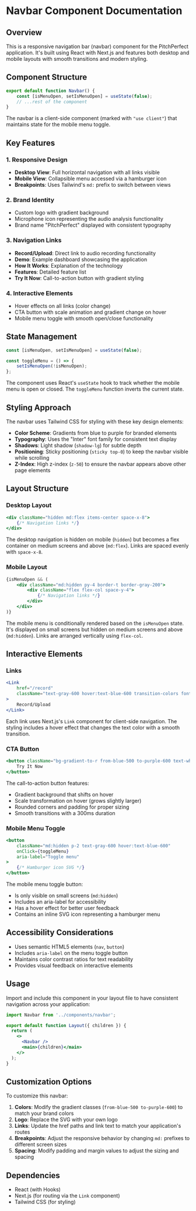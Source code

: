 # Navbar Component Documentation

## Overview

This is a responsive navigation bar (navbar) component for the PitchPerfect application. It's built using React with Next.js and features both desktop and mobile layouts with smooth transitions and modern styling.

## Component Structure

```jsx
export default function Navbar() {
    const [isMenuOpen, setIsMenuOpen] = useState(false);
    // ...rest of the component
}
```

The navbar is a client-side component (marked with `"use client"`) that maintains state for the mobile menu toggle.

## Key Features

### 1. Responsive Design
- **Desktop View**: Full horizontal navigation with all links visible
- **Mobile View**: Collapsible menu accessed via a hamburger icon
- **Breakpoints**: Uses Tailwind's `md:` prefix to switch between views

### 2. Brand Identity
- Custom logo with gradient background
- Microphone icon representing the audio analysis functionality
- Brand name "PitchPerfect" displayed with consistent typography

### 3. Navigation Links
- **Record/Upload**: Direct link to audio recording functionality
- **Demo**: Example dashboard showcasing the application
- **How It Works**: Explanation of the technology
- **Features**: Detailed feature list
- **Try It Now**: Call-to-action button with gradient styling

### 4. Interactive Elements
- Hover effects on all links (color change)
- CTA button with scale animation and gradient change on hover
- Mobile menu toggle with smooth open/close functionality

## State Management

```jsx
const [isMenuOpen, setIsMenuOpen] = useState(false);

const toggleMenu = () => {
    setIsMenuOpen(!isMenuOpen);
};
```

The component uses React's `useState` hook to track whether the mobile menu is open or closed. The `toggleMenu` function inverts the current state.

## Styling Approach

The navbar uses Tailwind CSS for styling with these key design elements:

- **Color Scheme**: Gradients from blue to purple for branded elements
- **Typography**: Uses the "Inter" font family for consistent text display
- **Shadows**: Light shadow (`shadow-lg`) for subtle depth
- **Positioning**: Sticky positioning (`sticky top-0`) to keep the navbar visible while scrolling
- **Z-Index**: High z-index (`z-50`) to ensure the navbar appears above other page elements

## Layout Structure

### Desktop Layout
```jsx
<div className="hidden md:flex items-center space-x-8">
    {/* Navigation links */}
</div>
```

The desktop navigation is hidden on mobile (`hidden`) but becomes a flex container on medium screens and above (`md:flex`). Links are spaced evenly with `space-x-8`.

### Mobile Layout
```jsx
{isMenuOpen && (
    <div className="md:hidden py-4 border-t border-gray-200">
        <div className="flex flex-col space-y-4">
            {/* Navigation links */}
        </div>
    </div>
)}
```

The mobile menu is conditionally rendered based on the `isMenuOpen` state. It's displayed on small screens but hidden on medium screens and above (`md:hidden`). Links are arranged vertically using `flex-col`.

## Interactive Elements

### Links
```jsx
<Link
    href="/record"
    className="text-gray-600 hover:text-blue-600 transition-colors font-medium font-inter"
>
    Record/Upload
</Link>
```

Each link uses Next.js's `Link` component for client-side navigation. The styling includes a hover effect that changes the text color with a smooth transition.

### CTA Button
```jsx
<button className="bg-gradient-to-r from-blue-500 to-purple-600 text-white px-6 py-2 rounded-md font-medium hover:from-blue-600 hover:to-purple-700 transition-all duration-300 transform hover:scale-105 font-inter cursor-pointer">
    Try It Now
</button>
```

The call-to-action button features:
- Gradient background that shifts on hover
- Scale transformation on hover (grows slightly larger)
- Rounded corners and padding for proper sizing
- Smooth transitions with a 300ms duration

### Mobile Menu Toggle
```jsx
<button
    className="md:hidden p-2 text-gray-600 hover:text-blue-600"
    onClick={toggleMenu}
    aria-label="Toggle menu"
>
    {/* Hamburger icon SVG */}
</button>
```

The mobile menu toggle button:
- Is only visible on small screens (`md:hidden`)
- Includes an aria-label for accessibility
- Has a hover effect for better user feedback
- Contains an inline SVG icon representing a hamburger menu

## Accessibility Considerations

- Uses semantic HTML5 elements (`nav`, `button`)
- Includes `aria-label` on the menu toggle button
- Maintains color contrast ratios for text readability
- Provides visual feedback on interactive elements

## Usage

Import and include this component in your layout file to have consistent navigation across your application:

```jsx
import Navbar from '../components/navbar';

export default function Layout({ children }) {
  return (
    <>
      <Navbar />
      <main>{children}</main>
    </>
  );
}
```

## Customization Options

To customize this navbar:

1. **Colors**: Modify the gradient classes (`from-blue-500 to-purple-600`) to match your brand colors
2. **Logo**: Replace the SVG with your own logo
3. **Links**: Update the href paths and link text to match your application's routes
4. **Breakpoints**: Adjust the responsive behavior by changing `md:` prefixes to different screen sizes
5. **Spacing**: Modify padding and margin values to adjust the sizing and spacing

## Dependencies

- React (with Hooks)
- Next.js (for routing via the `Link` component)
- Tailwind CSS (for styling)
